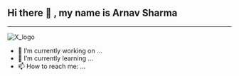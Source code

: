 ## Hi there 👋 , my name is Arnav Sharma
______________________________________________________________________________________________________________________________________________________________________________________________________________________
![X_logo]([https://github.com/user-attachments/assets/f6b24eb8-94ec-4d26-97ef-764f0ab7cb5a](https://x.com/Bokinsha))

- 🔭 I’m currently working on ...
- 🌱 I’m currently learning ...
- 📫 How to reach me: ...

<!--
**Arnav270803/arnav270803** is a ✨ _special_ ✨ repository because its `README.md` (this file) appears on your GitHub profile.

Here are some ideas to get you started:

- 🔭 I’m currently working on ...
- 🌱 I’m currently learning ...
- 👯 I’m looking to collaborate on ...
- 🤔 I’m looking for help with ...
- 💬 Ask me about ...
- 📫 How to reach me: ...
- 😄 Pronouns: ...
- ⚡ Fun fact: ...
-->
